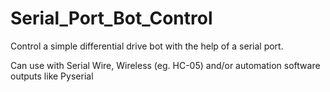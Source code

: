 # Serial_Port_Bot_Control
Control a simple differential drive bot with the help of a serial port. 


Can use with Serial Wire, Wireless (eg. HC-05) and/or automation software outputs like Pyserial
